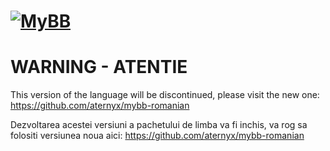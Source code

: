 [![MyBB](https://raw.github.com/mybb/mybb/feature/images/logo.png "MyBB")](http://www.mybb.com "MyBB")
==========

# WARNING - ATENTIE
This version of the language will be discontinued, please visit the new one: https://github.com/aternyx/mybb-romanian

Dezvoltarea acestei versiuni a pachetului de limba va fi inchis, va rog sa folositi versiunea noua aici: https://github.com/aternyx/mybb-romanian

